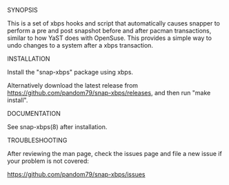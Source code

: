 SYNOPSIS

This is a set of xbps hooks and script that automatically causes snapper to
perform a pre and post snapshot before and after pacman transactions, similar to
how YaST does with OpenSuse. This provides a simple way to undo changes to a
system after a xbps transaction.

INSTALLATION

Install the "snap-xbps" package using xbps.

Alternatively download the latest release from
https://github.com/pandom79/snap-xbps/releases, and then
run "make install".

DOCUMENTATION

See snap-xbps(8) after installation.

TROUBLESHOOTING

After reviewing the man page, check the issues page and file a new issue if your
problem is not covered:

https://github.com/pandom79/snap-xbps/issues
